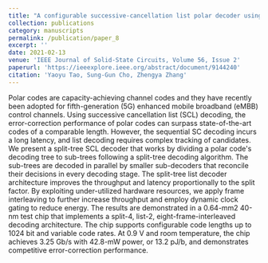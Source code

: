 ```yaml
---
title: "A configurable successive-cancellation list polar decoder using split-tree architecture"
collection: publications
category: manuscripts
permalink: /publication/paper_8
excerpt: ''
date: 2021-02-13
venue: 'IEEE Journal of Solid-State Circuits, Volume 56, Issue 2'
paperurl: 'https://ieeexplore.ieee.org/abstract/document/9144240'
citation: 'Yaoyu Tao, Sung-Gun Cho, Zhengya Zhang'
---
```


Polar codes are capacity-achieving channel codes and they have recently been adopted for fifth-generation (5G) enhanced mobile broadband (eMBB) control channels. Using successive cancellation list (SCL) decoding, the error-correction performance of polar codes can surpass state-of-the-art codes of a comparable length. However, the sequential SC decoding incurs a long latency, and list decoding requires complex tracking of candidates. We present a split-tree SCL decoder that works by dividing a polar code's decoding tree to sub-trees following a split-tree decoding algorithm. The sub-trees are decoded in parallel by smaller sub-decoders that reconcile their decisions in every decoding stage. The split-tree list decoder architecture improves the throughput and latency proportionally to the split factor. By exploiting under-utilized hardware resources, we apply frame interleaving to further increase throughput and employ dynamic clock gating to reduce energy. The results are demonstrated in a 0.64-mm2 40-nm test chip that implements a split-4, list-2, eight-frame-interleaved decoding architecture. The chip supports configurable code lengths up to 1024 bit and variable code rates. At 0.9 V and room temperature, the chip achieves 3.25 Gb/s with 42.8-mW power, or 13.2 pJ/b, and demonstrates competitive error-correction performance.



